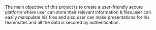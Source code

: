 The main objective of this project is to create a user-friendly secure platform where user can store their relevant information & files,user can easily manipulate his files and also user can make presentations for his teammates and all the data is secured by authentication.

